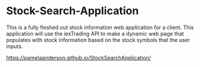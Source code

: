 # Stock-Search-Application
This is a fully fleshed out stock information web application for a client. This application will use the iexTrading API to make a dynamic web page that populates with stock information based on the stock symbols that the user inputs. 

 https://pamelaanderson.github.io/StockSearchApplication/
